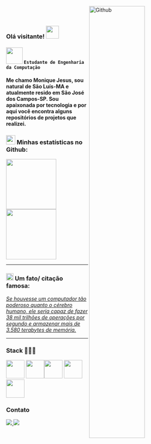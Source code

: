 <!-- Any image aligned to the right. Beware the width -->
<img width="55%" align="right" alt="Github" src="https://raw.githubusercontent.com/onimur/.github/master/.resources/git-header.svg" />

&nbsp;

### Olá visitante! <img src="https://github.com/TheDudeThatCode/TheDudeThatCode/blob/master/Assets/Hi.gif" width="35" />
####  <img src="https://github.com/TheDudeThatCode/TheDudeThatCode/blob/master/Assets/Developer.gif" width="45" /> `Estudante de Engenharia da Computação`

#### Me chamo Monique Jesus, sou natural de São Luís-MA e atualmente resido em São José dos Campos-SP. Sou apaixonada por tecnologia e por aqui você encontra alguns repositórios de projetos que realizei.
 
### <img src='https://media1.giphy.com/media/du3J3cXyzhj75IOgvA/giphy.gif?cid=ecf05e47x2g034i9pzwtzzsd3xgg2w9nr94t4tflbbgo3008&rid=giphy.gif' width='25' /> Minhas estatísticas no Github:

<a href="https://www.adamalston.com/"><img height="137px" src="https://github-readme-stats.vercel.app/api?moniquejesus=adamalston&hide_title=true&hide_border=true&show_icons=true&include_all_commits=true&count_private=true&line_height=21&text_color=000&icon_color=000&bg_color=0,ea6161,ffc64d,fffc4d,52fa5a&theme=graywhite" /><!-- wi*quL3fcV --><img height="137px" src="https://github-readme-stats.vercel.app/api/top-langs/?moniquejesus=adamalston&hide=html&hide_title=true&hide_border=true&layout=compact&langs_count=6&exclude_repo=comp426,Redventures-Movie-Quotes&text_color=000&icon_color=fff&bg_color=0,52fa5a,4dfcff,c64dff&theme=graywhite" /></a>


 ---
 

 ### <img alt="GIF" src="https://github.com/TheDudeThatCode/TheDudeThatCode/blob/master/Assets/hmm.gif" width="20" /> Um fato/ citação famosa:
 
 <a href="https://github.com/marketplace/actions/quote-readme">
 <!--STARTS_HERE_QUOTE_README-->
 <i>Se houvesse um computador tão poderoso quanto o cérebro humano, ele seria capaz de fazer 38 mil trilhões de operações por segundo e armazenar mais de 3.580 terabytes de memória.</i>
 <!--ENDS_HERE_QUOTE_README-->
</a>

---

### Stack 👨🏾‍💻

<img width="50" heigth="50" src="https://cdn.jsdelivr.net/gh/devicons/devicon/icons/css3/css3-original.svg" />  <img width="50" heigth="50" src="https://cdn.jsdelivr.net/gh/devicons/devicon/icons/html5/html5-original.svg" /><img width="50" heigth="50" src="https://cdn.jsdelivr.net/gh/devicons/devicon/icons/java/java-original.svg" />  <img width="50" heigth="50" src="https://cdn.jsdelivr.net/gh/devicons/devicon/icons/kotlin/kotlin-original-wordmark.svg" /><img width="50" heigth="50" src="https://cdn.jsdelivr.net/gh/devicons/devicon@latest/icons/javascript/javascript-original.svg" />
  


### Contato
<a href="https://www.linkedin.com/public-profile/settings?trk=d_flagship3_profile_self_view_public_profile">
<img src="https://img.shields.io/badge/linkedin-%230077B5.svg?style=for-the-badge&logo=linkedin&logoColor=white" />

<a href="mailto:monique.cfjesus@gmail.com">
<img src="https://img.shields.io/badge/Gmail-D14836?style=for-the-badge&logo=gmail.com&logoColor=white" />



</a>

